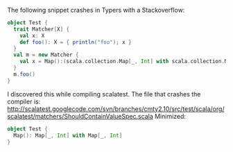 The following snippet crashes in Typers with a Stackoverflow:

```scala
object Test {
  trait Matcher[X] {
    val	x: X
    def	foo(): X = { println("foo"); x }
  }
  val m = new Matcher {
    val x = Map():(scala.collection.Map[_, Int] with scala.collection.Map[K,Int] forSome { type K })
  }
  m.foo()
}
```

I discovered this while compiling scalatest. The file that crashes the compiler is: http://scalatest.googlecode.com/svn/branches/cmty2.10/src/test/scala/org/scalatest/matchers/ShouldContainValueSpec.scala
Minimized:
```scala
object Test {
  Map(): Map[_, Int] with Map[_, Int]
}
```
